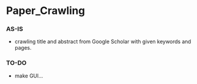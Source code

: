 # Paper_Crawling


### AS-IS
* crawling title and abstract from Google Scholar with given keywords and pages.

### TO-DO
* make GUI...
